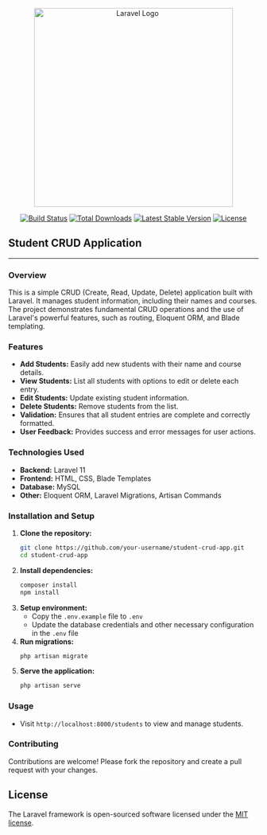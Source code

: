 <p align="center"><a href="https://laravel.com" target="_blank"><img src="https://raw.githubusercontent.com/laravel/art/master/logo-lockup/5%20SVG/2%20CMYK/1%20Full%20Color/laravel-logolockup-cmyk-red.svg" width="400" alt="Laravel Logo"></a></p>

<p align="center">
<a href="https://github.com/laravel/framework/actions"><img src="https://github.com/laravel/framework/workflows/tests/badge.svg" alt="Build Status"></a>
<a href="https://packagist.org/packages/laravel/framework"><img src="https://img.shields.io/packagist/dt/laravel/framework" alt="Total Downloads"></a>
<a href="https://packagist.org/packages/laravel/framework"><img src="https://img.shields.io/packagist/v/laravel/framework" alt="Latest Stable Version"></a>
<a href="https://packagist.org/packages/laravel/framework"><img src="https://img.shields.io/packagist/l/laravel/framework" alt="License"></a>
</p>

## Student CRUD Application

---

### Overview
This is a simple CRUD (Create, Read, Update, Delete) application built with Laravel. It manages student information, including their names and courses. The project demonstrates fundamental CRUD operations and the use of Laravel's powerful features, such as routing, Eloquent ORM, and Blade templating.

### Features
- **Add Students:** Easily add new students with their name and course details.
- **View Students:** List all students with options to edit or delete each entry.
- **Edit Students:** Update existing student information.
- **Delete Students:** Remove students from the list.
- **Validation:** Ensures that all student entries are complete and correctly formatted.
- **User Feedback:** Provides success and error messages for user actions.

### Technologies Used
- **Backend:** Laravel 11
- **Frontend:** HTML, CSS, Blade Templates
- **Database:** MySQL
- **Other:** Eloquent ORM, Laravel Migrations, Artisan Commands

### Installation and Setup
1. **Clone the repository:**
    ```bash
    git clone https://github.com/your-username/student-crud-app.git
    cd student-crud-app
    ```
2. **Install dependencies:**
    ```bash
    composer install
    npm install
    ```
3. **Setup environment:**
    - Copy the `.env.example` file to `.env`
    - Update the database credentials and other necessary configuration in the `.env` file
4. **Run migrations:**
    ```bash
    php artisan migrate
    ```
5. **Serve the application:**
    ```bash
    php artisan serve
    ```

### Usage
- Visit `http://localhost:8000/students` to view and manage students.

### Contributing
Contributions are welcome! Please fork the repository and create a pull request with your changes.
## License

The Laravel framework is open-sourced software licensed under the [MIT license](https://opensource.org/licenses/MIT).
